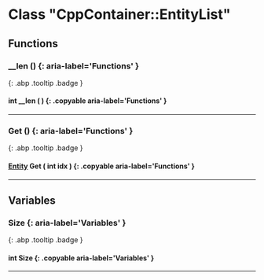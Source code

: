 # Class "CppContainer::EntityList"
## Functions
### __len () {: aria-label='Functions' }
[ ](#){: .abp .tooltip .badge }
#### int __len ( ) {: .copyable aria-label='Functions' }

___ 
### Get () {: aria-label='Functions' }
[ ](#){: .abp .tooltip .badge }
#### [Entity](../Entity) Get ( int idx ) {: .copyable aria-label='Functions' }

___ 
## Variables
### Size {: aria-label='Variables' }
[ ](#){: .abp .tooltip .badge }
#### int Size  {: .copyable aria-label='Variables' }

___ 
